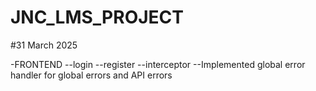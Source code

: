 # JNC_LMS_PROJECT

#31 March 2025

-FRONTEND
--login
--register
--interceptor
--Implemented global error handler for global errors and API errors



